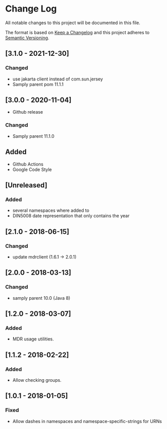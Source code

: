 # Change Log
All notable changes to this project will be documented in this file.

The format is based on [Keep a Changelog](http://keepachangelog.com/)
and this project adheres to [Semantic Versioning](http://semver.org/).

## [3.1.0 - 2021-12-30]
### Changed
- use jakarta client instead of com.sun.jersey
- Samply parent pom 11.1.1

## [3.0.0 - 2020-11-04]
- Github release
### Changed
- Samply parent 11.1.0
## Added
- Github Actions
- Google Code Style

## [Unreleased]
### Added
- several namespaces where added to
- DIN5008 date representation that only contains the year
## [2.1.0 - 2018-06-15]
### Changed
- update mdrclient (1.6.1 -> 2.0.1)

## [2.0.0 - 2018-03-13]
### Changed
- samply parent 10.0 (Java 8)

## [1.2.0 - 2018-03-07]
### Added
- MDR usage utilities.

## [1.1.2 - 2018-02-22]
### Added
- Allow checking groups.

## [1.0.1 - 2018-01-05]
### Fixed
- Allow dashes in namespaces and namespace-specific-strings for URNs 
